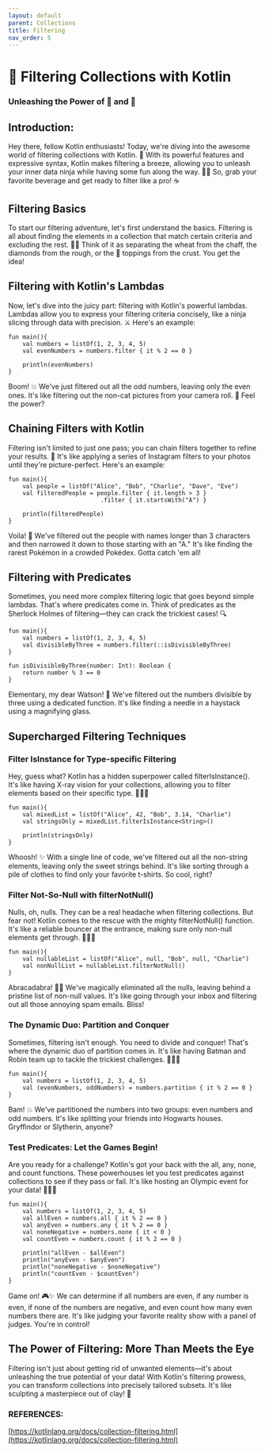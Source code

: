 ```yaml
---
layout: default
parent: Collections
title: Filtering
nav_order: 5
---
```

<script src="https://unpkg.com/kotlin-playground@1" data-selector="code"></script>

# 📝 Filtering Collections with Kotlin
### Unleashing the Power of 🧹 and 🎯

## Introduction:
Hey there, fellow Kotlin enthusiasts! Today, we're diving into the awesome world of filtering collections with Kotlin. 🎉 With its powerful features and expressive syntax, Kotlin makes filtering a breeze, allowing you to unleash your inner data ninja while having some fun along the way. 🐱‍👤 So, grab your favorite beverage and get ready to filter like a pro! ☕️

## Filtering Basics
To start our filtering adventure, let's first understand the basics. Filtering is all about finding the elements in a collection that match certain criteria and excluding the rest. 🕵️‍♀️ Think of it as separating the wheat from the chaff, the diamonds from the rough, or the 🍕 toppings from the crust. You get the idea!

## Filtering with Kotlin's Lambdas
Now, let's dive into the juicy part: filtering with Kotlin's powerful lambdas. Lambdas allow you to express your filtering criteria concisely, like a ninja slicing through data with precision. ⚔️ Here's an example:

```run-kotlin
fun main(){
    val numbers = listOf(1, 2, 3, 4, 5)
    val evenNumbers = numbers.filter { it % 2 == 0 }

    println(evenNumbers)
}
```
Boom! 💥 We've just filtered out all the odd numbers, leaving only the even ones. It's like filtering out the non-cat pictures from your camera roll. 📸 Feel the power?

## Chaining Filters with Kotlin
Filtering isn't limited to just one pass; you can chain filters together to refine your results. 🧬 It's like applying a series of Instagram filters to your photos until they're picture-perfect. Here's an example:

```run-kotlin
fun main(){
    val people = listOf("Alice", "Bob", "Charlie", "Dave", "Eve")
    val filteredPeople = people.filter { it.length > 3 }
                          .filter { it.startsWith("A") }
    
    println(filteredPeople)
}
```

Voila! 🎩 We've filtered out the people with names longer than 3 characters and then narrowed it down to those starting with an "A." It's like finding the rarest Pokémon in a crowded Pokédex. Gotta catch 'em all!

## Filtering with Predicates
Sometimes, you need more complex filtering logic that goes beyond simple lambdas. That's where predicates come in. Think of predicates as the Sherlock Holmes of filtering—they can crack the trickiest cases! 🔍

```run-kotlin
fun main(){
    val numbers = listOf(1, 2, 3, 4, 5)
    val divisibleByThree = numbers.filter(::isDivisibleByThree)
}

fun isDivisibleByThree(number: Int): Boolean {
    return number % 3 == 0
}
```
Elementary, my dear Watson! 🧐 We've filtered out the numbers divisible by three using a dedicated function. It's like finding a needle in a haystack using a magnifying glass.

## Supercharged Filtering Techniques

### Filter IsInstance for Type-specific Filtering
Hey, guess what? Kotlin has a hidden superpower called filterIsInstance<T>(). It's like having X-ray vision for your collections, allowing you to filter elements based on their specific type. 🦸‍♂️💪

```run-kotlin
fun main(){
    val mixedList = listOf("Alice", 42, "Bob", 3.14, "Charlie")
    val stringsOnly = mixedList.filterIsInstance<String>()

    println(stringsOnly)
}
```
Whoosh! ✨ With a single line of code, we've filtered out all the non-string elements, leaving only the sweet strings behind. It's like sorting through a pile of clothes to find only your favorite t-shirts. So cool, right?

### Filter Not-So-Null with filterNotNull()
Nulls, oh, nulls. They can be a real headache when filtering collections. But fear not! Kotlin comes to the rescue with the mighty filterNotNull() function. It's like a reliable bouncer at the entrance, making sure only non-null elements get through. 🚫🙅‍♂️

```run-kotlin
fun main(){
    val nullableList = listOf("Alice", null, "Bob", null, "Charlie")
    val nonNullList = nullableList.filterNotNull()   
}
```
Abracadabra! 🎩💫 We've magically eliminated all the nulls, leaving behind a pristine list of non-null values. It's like going through your inbox and filtering out all those annoying spam emails. Bliss!

### The Dynamic Duo: Partition and Conquer
Sometimes, filtering isn't enough. You need to divide and conquer! That's where the dynamic duo of partition comes in. It's like having Batman and Robin team up to tackle the trickiest challenges. 🦇🦸‍♂️

```run-kotlin
fun main(){
    val numbers = listOf(1, 2, 3, 4, 5)
    val (evenNumbers, oddNumbers) = numbers.partition { it % 2 == 0 }
}
```
Bam! 💥 We've partitioned the numbers into two groups: even numbers and odd numbers. It's like splitting your friends into Hogwarts houses. Gryffindor or Slytherin, anyone?

### Test Predicates: Let the Games Begin!
Are you ready for a challenge? Kotlin's got your back with the all, any, none, and count functions. These powerhouses let you test predicates against collections to see if they pass or fail. It's like hosting an Olympic event for your data! 🏋️‍♀️🏅

```run-kotlin
fun main(){  
    val numbers = listOf(1, 2, 3, 4, 5)
    val allEven = numbers.all { it % 2 == 0 }
    val anyEven = numbers.any { it % 2 == 0 }
    val noneNegative = numbers.none { it < 0 }
    val countEven = numbers.count { it % 2 == 0 }

    println("allEven - $allEven")
    println("anyEven - $anyEven")
    println("noneNegative - $noneNegative")
    println("countEven - $countEven")
}
```
Game on! 🎮✨ We can determine if all numbers are even, if any number is even, if none of the numbers are negative, and even count how many even numbers there are. It's like judging your favorite reality show with a panel of judges. You're in control!

## The Power of Filtering: More Than Meets the Eye
Filtering isn't just about getting rid of unwanted elements—it's about unleashing the true potential of your data! With Kotlin's filtering prowess, you can transform collections into precisely tailored subsets. It's like sculpting a masterpiece out of clay! 🎨

### REFERENCES: 
[https://kotlinlang.org/docs/collection-filtering.html](https://kotlinlang.org/docs/collection-filtering.html)